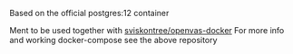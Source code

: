Based on the official postgres:12 container

Ment to be used together with [sviskontree/openvas-docker](https://github.com/sviskontree/openvas-docker)
For more info and working docker-compose see the above repository
